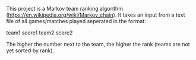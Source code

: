 This project is a Markov team ranking algorithm (https://en.wikipedia.org/wiki/Markov_chain). It takes an input from a text file of all games/matches played seperated in the format:

team1 score1 team2 score2

The higher the number next to the team, the higher the rank (teams are not yet sorted by rank).
